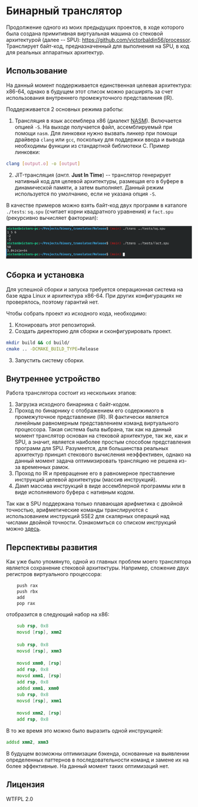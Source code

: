 # Бинарный транслятор
Продолжение одного из моих предыдущих проектов,
в ходе которого была создана примитивная виртуальная машина со стековой архитектурой (далее -- SPU):
https://github.com/victorbaldin56/processor.
Транслирует байт-код, предназначенный для выполнения на SPU, в код для
реальных аппаратных архитектур.

## Использование
На данный момент поддерживается единственная целевая архитектура: x86-64, однако
в будущем этот список можно расширять за счет использования внутреннего промежуточного
представления (IR).

Поддерживается 2 основных режима работы:
1. Трансляция в язык ассемблера x86 (диалект [NASM](https://www.nasm.us/)).
Включается опцией `-S`.
На выходе получается файл, ассемблируемый при помощи `nasm`.
Для линковки нужно вызвать линкер при помощи драйвера `clang` или `gcc`,
поскольку для поддержки ввода и вывода необходимы функции из
стандартной библиотеки C.
Пример линковки:
```sh
clang [output.o] -o [output]
```
2. JIT-трансляция (_англ._ **Just In Time**) -- транслятор генерирует нативный код для целевой архитектуры,
размещая его в буфере в динамической памяти, а затем выполняет. Данный режим
используется по умолчанию, если не указана опция `-S`.

В качестве примеров можно взять байт-код двух программ в каталоге `./tests`:
`sq.spu` (считает корни квадратного уравнения) и `fact.spu` (рекурсивно вычисляет факториал):

![image](usage.png)

## Сборка и установка
Для успешной сборки и запуска требуется операционная система на базе ядра
Linux и архитектура x86-64. При других конфигурациях не проверялось,
поэтому гарантий нет.

Чтобы собрать проект из исходного кода, необходимо:
1. Клонировать этот репозиторий.
2. Создать директорию для сборки и сконфигурировать проект.
```sh
mkdir build && cd build/
cmake .. -DCMAKE_BUILD_TYPE=Release
```
3. Запустить систему сборки.

## Внутреннее устройство
Работа транслятора состоит из нескольких этапов:
1. Загрузка исходного бинарника с байт-кодом.
2. Проход по бинарнику с отображением его содержимого
в промежуточное представление (IR). IR фактически
является линейным равномерным представлением команд
виртуального процессора. Такая система была
выбрана, так как на данный момент транслятор основан на стековой
архитектуре, так же, как и SPU, а значит, является наиболее простым способом
представления программ для SPU. Разумеется, для большинства реальных
архитектур принцип стекового вычисления неэффективен, однако
на данный момент задача оптимизировать трансляцию не решена из-за
временных рамок.
3. Проход по IR и превращение его в равномерное преставление
инструкций целевой архитектуры (массив инструкций).
4. Дамп массива инструкций в виде ассемблерной программы или в
виде исполняемого буфера с нативным кодом.

Так как в SPU поддержана только плавающая арифметика с двойной точностью,
арифметические команды транслируются с использованием
инструкций SSE2 для скалярных операций над числами двойной точности.
Ознакомиться со списком инструкций можно [здесь](https://www.laruence.com/sse/#techs=MMX,SSE,SSE2,SSE3,SSSE3,SSE4_1,SSE4_2,AVX,AVX2,AVX_512).

## Перспективы развития
Как уже было упомянуто, одной из главных проблем моего транслятора является
сохранение стековой архитектуры. Например, сложение двух регистров виртуального процессора:
```
    push rax
    push rbx
    add
    pop rax
```
отобразится в следующий набор на x86:
```asm
    sub rsp, 0x8
    movsd [rsp], xmm2

    sub rsp, 0x8
    movsd [rsp], xmm3

    movsd xmm0, [rsp]
    add rsp, 0x8
    movsd xmm1, [rsp]
    add rsp, 0x8
    addsd xmm1, xmm0
    sub rsp, 0x8
    movsd [rsp], xmm1

    movsd xmm2, [rsp]
    add rsp, 0x8
```
В то же время это можно было выразить одной инструкцией:
```asm
addsd xmm2, xmm3
```
В будущем возможны оптимизации бэкенда, основанные на выявлении определенных
паттернов в последовательности команд и замене их на более эффективные.
На данный момент таких оптимизаций нет.

## Лицензия
WTFPL 2.0
